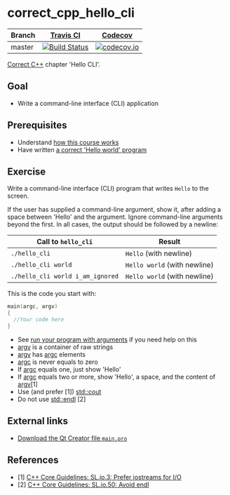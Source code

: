 # correct_cpp_hello_cli

Branch|[Travis CI](https://travis-ci.org)|[Codecov](https://www.codecov.io)
---|---|---
master|[![Build Status](https://travis-ci.org/richelbilderbeek/correct_cpp_hello_cli.svg?branch=master)](https://travis-ci.org/richelbilderbeek/correct_cpp_hello_cli)|[![codecov.io](https://codecov.io/github/richelbilderbeek/correct_cpp_hello_cli/coverage.svg?branch=master)](https://codecov.io/github/richelbilderbeek/correct_cpp_hello_cli/branch/master)

[Correct C++](https://github.com/richelbilderbeek/correct_cpp) chapter 'Hello CLI'.

## Goal

 * Write a command-line interface (CLI) application

## Prerequisites

 * Understand [how this course works](https://github.com/richelbilderbeek/correct_cpp/blob/master/how_this_course_works.md)
 * Have written [a correct 'Hello world' program](https://github.com/richelbilderbeek/correct_cpp_hello_world)

## Exercise

Write a command-line interface (CLI) program that writes `Hello` to the screen.

If the user has supplied a command-line argument, show it, after adding a space between 'Hello' and the argument.
Ignore command-line arguments beyond the first.
In all cases, the output should be followed by a newline:

Call to `hello_cli`|Result
---|---
`./hello_cli`|`Hello` (with newline)
`./hello_cli world`|`Hello world` (with newline)
`./hello_cli world i_am_ignored`|`Hello world` (with newline)

This is the code you start with:

```c++
main(argc, argv)
{
  //Your code here
}
```

 * See [run your program with arguments](https://github.com/richelbilderbeek/correct_cpp/blob/master/run_your_program_with_arguments.md) if you need help on this
 * [argv](https://github.com/richelbilderbeek/cpp/blob/master/content/CppArgv.md) is a container of raw strings
 * [argv](https://github.com/richelbilderbeek/cpp/blob/master/content/CppArgv.md) has [argc](https://github.com/richelbilderbeek/cpp/blob/master/content/CppArgc.md) elements
 * [argc](https://github.com/richelbilderbeek/cpp/blob/master/content/CppArgc.md) is never equals to zero
 * If [argc](https://github.com/richelbilderbeek/cpp/blob/master/content/CppArgc.md) equals one, just show 'Hello'
 * If [argc](https://github.com/richelbilderbeek/cpp/blob/master/content/CppArgc.md) equals two or more, show 'Hello', a space, and the content of [argv](https://github.com/richelbilderbeek/cpp/blob/master/content/CppArgv.md)[1]
 * Use (and prefer [1]) [std::cout](https://github.com/richelbilderbeek/cpp/blob/master/content/CppStdCout.md) 
 * Do not use [std::endl](https://github.com/richelbilderbeek/cpp/blob/master/content/CppStdEndl.md) [2]

## External links

 * [Download the Qt Creator file `main.pro`](https://raw.githubusercontent.com/richelbilderbeek/correct_cpp/master/shared/main.pro)

## References

 * [1] [C++ Core Guidelines: SL.io.3: Prefer iostreams for I/O](https://github.com/isocpp/CppCoreGuidelines/blob/master/CppCoreGuidelines.md#Rio-streams)
 * [2] [C++ Core Guidelines: SL.io.50: Avoid endl](https://github.com/isocpp/CppCoreGuidelines/blob/master/CppCoreGuidelines.md#Rio-endl)
